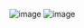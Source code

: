 ![image](https://user-images.githubusercontent.com/70303801/188252753-bc12e99e-2b0f-40d1-81b5-7d5ffb307e70.png)
![image](https://user-images.githubusercontent.com/70303801/188252762-3a942595-b261-44c5-b6c4-80d7d4aa0126.png)
